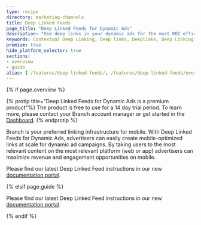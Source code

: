 ```yaml
---
type: recipe
directory: marketing-channels
title: Deep Linked Feeds
page_title: "Deep Linked Feeds for Dynamic Ads"
description: "Use deep links in your dynamic ads for the most ROI efficient in mobile advertising"
keywords: Contextual Deep Linking, Deep links, Deeplinks, Deep Linking, Deeplinking, Deferred Deep Linking, Deferred Deeplinking, Google App Indexing, Google App Invites, Apple Universal Links, Android App Links, Apple Spotlight Search, Facebook App Links, AppLinks, Deepviews, Deep views, Dashboard, iOS9
premium: true
hide_platform_selector: true
sections:
- overview
- guide
alias: [ /features/deep-linked-feeds/, /features/deep-linked-feeds/overview/, /features/deep-linked-feeds/guide/, /features/deep-linked-feeds/advanced/, /features/deep-linked-feeds/support/ ] 
---
```


{% if page.overview %}

{% protip title="Deep Linked Feeds for Dynamic Ads is a premium product"%}
The product is free to use for a 14 day trial period. To learn more, please contact your Branch account manager or get started in the [Dashboard](https://dashboard.branch.io/ads).
{% endprotip %}

Branch is your preferred linking infrastructure for mobile. With Deep Linked Feeds for Dynamic Ads, advertisers can easily create mobile-optimized links at scale for dynamic ad campaigns. By taking users to the most relevant content on the most relevant platform (web or app) advertisers can maximize revenue and engagement opportunities on mobile.

Please find our latest Deep Linked Feed instructions in our new [documentation portal](https://docs.branch.io/pages/deep-linked-ads/dynamic-product-feeds/).

{% elsif page.guide %}

Please find our latest Deep Linked Feed instructions in our new [documentation portal](https://docs.branch.io/pages/deep-linked-ads/dynamic-product-feeds/).

{% endif %}
